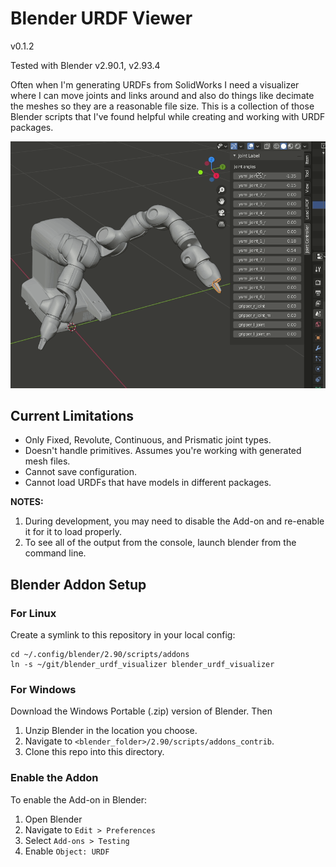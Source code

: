 # Blender URDF Viewer

v0.1.2

Tested with Blender v2.90.1, v2.93.4

Often when I'm generating URDFs from SolidWorks I need a visualizer where I can move joints and links around and also do things like decimate the meshes so they are a reasonable file size. This is a collection of those Blender scripts that I've found helpful while creating and working with URDF packages.

![GIF of Blender URDF visualization](./images/yumi.gif)

## Current Limitations

- Only Fixed, Revolute, Continuous, and Prismatic joint types.
- Doesn't handle primitives. Assumes you're working with generated mesh files.
- Cannot save configuration.
- Cannot load URDFs that have models in different packages.

**NOTES:**
1. During development, you may need to disable the Add-on and re-enable it for it to load properly.
2. To see all of the output from the console, launch blender from the command line.

## Blender Addon Setup

### For Linux

Create a symlink to this repository in your local config:

```
cd ~/.config/blender/2.90/scripts/addons
ln -s ~/git/blender_urdf_visualizer blender_urdf_visualizer
```

### For Windows

Download the Windows Portable (.zip) version of Blender. Then

1. Unzip Blender in the location you choose.
1. Navigate to `<blender_folder>/2.90/scripts/addons_contrib`.
1. Clone this repo into this directory.

### Enable the Addon

To enable the Add-on in Blender:

1. Open Blender
1. Navigate to `Edit > Preferences`
1. Select `Add-ons > Testing`
1. Enable `Object: URDF`

